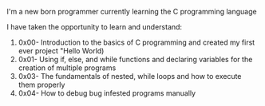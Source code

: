 I'm a new born programmer currently learning the C programming language

I have taken the opportunity to learn and understand:

1. 0x00- Introduction to the basics of C programming and created my first ever project "Hello World)
2. 0x01- Using if, else, and while functions and declaring variables for the creation of multiple programs
3. 0x03- The fundamentals of nested, while loops and how to execute them properly
4. 0x04- How to debug bug infested programs manually
